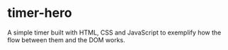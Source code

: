 # timer-hero
A simple timer built with HTML, CSS and JavaScript to exemplify how the flow between them and the DOM works.

